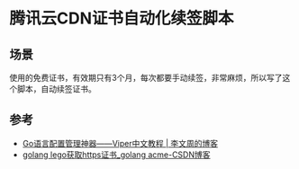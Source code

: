 # 腾讯云CDN证书自动化续签脚本

## 场景

使用的免费证书，有效期只有3个月，每次都要手动续签，非常麻烦，所以写了这个脚本，自动续签证书。



## 参考
- [Go语言配置管理神器——Viper中文教程 | 李文周的博客](https://www.liwenzhou.com/posts/Go/viper/)
- [golang lego获取https证书\_golang acme-CSDN博客](https://blog.csdn.net/jichenggong5813/article/details/137131938)